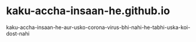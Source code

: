 # kaku-accha-insaan-he.github.io
kaku-accha-insaan-he-aur-usko-corona-virus-bhi-nahi-he-tabhi-uska-koi-dost-nahi
